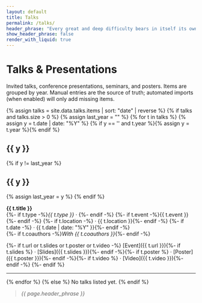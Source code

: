 ```yaml
---
layout: default
title: Talks
permalink: /talks/
header_phrase: "Every great and deep difficulty bears in itself its own solution. — Niels Bohr"
show_header_phrase: false
render_with_liquid: true
---
```


# Talks & Presentations

Invited talks, conference presentations, seminars, and posters. Items are grouped by year. Manual entries are the source of truth; automated imports (when enabled) will only add missing items.

{% assign talks = site.data.talks.items | sort: "date" | reverse %}
{% if talks and talks.size > 0 %}
{% assign last_year = "" %}
{% for t in talks %}
{% assign y = t.date | date: "%Y" %}
{% if y == '' and t.year %}{% assign y = t.year %}{% endif %}
## {{ y }}
{% if y != last_year %}
## {{ y }}
{% assign last_year = y %}
{% endif %}

**{{ t.title }}**  
{%- if t.type -%}_{{ t.type }}_ · {%- endif -%}
{%- if t.event -%}{{ t.event }}{%- endif -%}
{%- if t.location -%} · {{ t.location }}{%- endif -%}
{%- if t.date -%} · {{ t.date | date: "%Y" }}{%- endif -%}  
{%- if t.coauthors -%}_With {{ t.coauthors }}_{%- endif -%}

{%- if t.url or t.slides or t.poster or t.video -%}
[Event]({{ t.url }}){%- if t.slides %} · [Slides]({{ t.slides }}){%- endif -%}{%- if t.poster %} · [Poster]({{ t.poster }}){%- endif -%}{%- if t.video %} · [Video]({{ t.video }}){%- endif -%}
{%- endif %}

---
{% endfor %}
{% else %}
No talks listed yet.
{% endif %}

> _{{ page.header_phrase }}_
